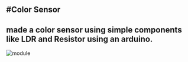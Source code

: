 #Color Sensor
---
made a color sensor using simple components like LDR and Resistor using an arduino.
---
![module](WP_20160122.JPG)